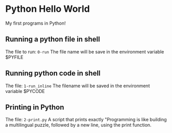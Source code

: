 # Python Hello World

My first programs in Python!

## Running a python file in shell

The file to run: `0-run`
The file name will be save in the environment variable $PYFILE

## Running python code in shell

The file: `1-run_inline`
The filename will be saved in the environment variable $PYCODE

## Printing in Python

The file: `2-print.py`
A script that prints exactly "Programming is like building a multilingual puzzle, followed by a new line, using the print function.
